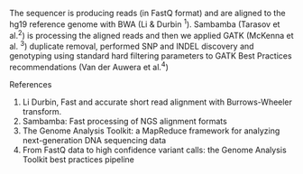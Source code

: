 The sequencer is producing reads (in FastQ format) and are aligned to the hg19 reference genome with BWA (Li & Durbin <sup>1</sup>).
Sambamba (Tarasov et al.<sup>2</sup>)  is processing the aligned reads and then we applied GATK (McKenna et al. <sup>3</sup>) duplicate removal,
performed SNP and INDEL discovery and genotyping using standard hard filtering parameters to GATK Best Practices recommendations (Van der Auwera et al.<sup>4</sup>)


References
1)	Li Durbin, Fast and accurate short read alignment with Burrows-Wheeler transform.
2)	Sambamba: Fast processing of NGS alignment formats
3)	The Genome Analysis Toolkit: a MapReduce framework for analyzing next-generation DNA sequencing data
4)	From FastQ data to high confidence variant calls: the Genome Analysis Toolkit best practices pipeline
